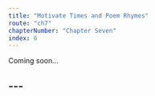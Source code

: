 ```yaml
---
title: "Motivate Times and Poem Rhymes"
route: "ch7"
chapterNumber: "Chapter Seven"
index: 6
---
```


Coming soon...

## ---
